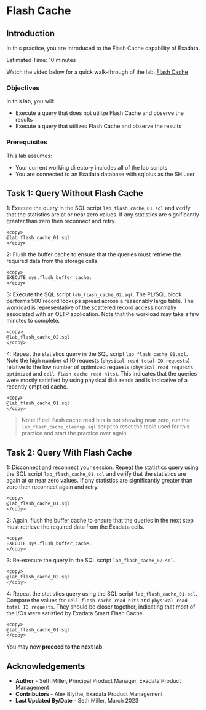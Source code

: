 # Flash Cache

## Introduction

In this practice, you are introduced to the Flash Cache capability of Exadata.

Estimated Time: 10 minutes

Watch the video below for a quick walk-through of the lab.
[Flash Cache](videohub:1_23ozwakq)

### Objectives

In this lab, you will:
* Execute a query that does not utilize Flash Cache and observe the results
* Execute a query that utilizes Flash Cache and observe the results

### Prerequisites

This lab assumes:
* Your current working directory includes all of the lab scripts
* You are connected to an Exadata database with sqlplus as the SH user

## Task 1: Query Without Flash Cache

1: Execute the query in the SQL script `lab_flash_cache_01.sql` and verify that the statistics are at or near zero values. If any statistics are significantly greater than zero then reconnect and retry.
```text
<copy>
@lab_flash_cache_01.sql
</copy>
```

2: Flush the buffer cache to ensure that the queries must retrieve the required data from the storage cells.
```text
<copy>
EXECUTE sys.flush_buffer_cache;
</copy>
```

3: Execute the SQL script `lab_flash_cache_02.sql`. The PL/SQL block performs 500 record lookups spread across a reasonably large table. The workload is representative of the scattered record access normally associated with an OLTP application. Note that the workload may take a few minutes to complete.
```text
<copy>
@lab_flash_cache_02.sql
</copy>
```

4: Repeat the statistics query in the SQL script `lab_flash_cache_01.sql`. Note the high number of IO requests (`physical read total IO requests`) relative to the low number of optimized requests (`physical read requests optimized` and `cell flash cache read hits`). This indicates that the queries were mostly satisfied by using physical disk reads and is indicative of a recently emptied cache.
```text
<copy>
@lab_flash_cache_01.sql
</copy>
```

> Note: If cell flash cache read hits is not showing near zero, run the `lab_flash_cache_cleanup.sql` script to reset the table used for this practice and start the practice over again.

## Task 2: Query With Flash Cache

1: Disconnect and reconnect your session. Repeat the statistics query using the SQL script `lab_flash_cache_01.sql` and verify that the statistics are again at or near zero values. If any statistics are significantly greater than zero then reconnect again and retry.
```text
<copy>
@lab_flash_cache_01.sql
</copy>
```

2: Again, flush the buffer cache to ensure that the queries in the next step must retrieve the required data from the Exadata cells.
```text
<copy>
EXECUTE sys.flush_buffer_cache;
</copy>
```

3: Re-execute the query in the SQL script `lab_flash_cache_02.sql`.
```text
<copy>
@lab_flash_cache_02.sql
</copy>
```

4: Repeat the statistics query using the SQL script `lab_flash_cache_01.sql`. Compare the values for `cell flash cache read hits` and `physical read total IO requests`. They should be closer together, indicating that most of the I/Os were satisfied by Exadata Smart Flash Cache.
```text
<copy>
@lab_flash_cache_01.sql
</copy>
```

You may now **proceed to the next lab**.

## Acknowledgements
* **Author** - Seth Miller, Principal Product Manager, Exadata Product Management
* **Contributors** - Alex Blythe, Exadata Product Management
* **Last Updated By/Date** - Seth Miller, March 2023